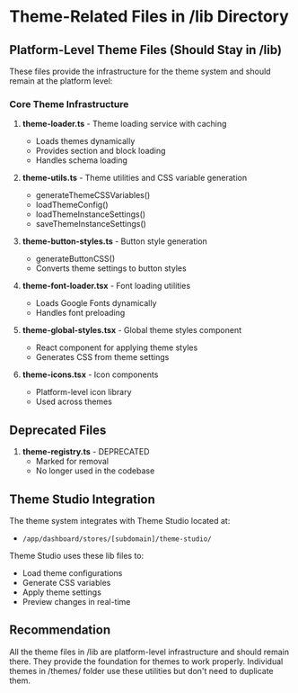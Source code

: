 # Theme-Related Files in /lib Directory

## Platform-Level Theme Files (Should Stay in /lib)

These files provide the infrastructure for the theme system and should remain at the platform level:

### Core Theme Infrastructure
1. **theme-loader.ts** - Theme loading service with caching
   - Loads themes dynamically
   - Provides section and block loading
   - Handles schema loading

2. **theme-utils.ts** - Theme utilities and CSS variable generation
   - generateThemeCSSVariables()
   - loadThemeConfig()
   - loadThemeInstanceSettings()
   - saveThemeInstanceSettings()

3. **theme-button-styles.ts** - Button style generation
   - generateButtonCSS()
   - Converts theme settings to button styles

4. **theme-font-loader.tsx** - Font loading utilities
   - Loads Google Fonts dynamically
   - Handles font preloading

5. **theme-global-styles.tsx** - Global theme styles component
   - React component for applying theme styles
   - Generates CSS from theme settings

6. **theme-icons.tsx** - Icon components
   - Platform-level icon library
   - Used across themes

## Deprecated Files
1. **theme-registry.ts** - DEPRECATED
   - Marked for removal
   - No longer used in the codebase

## Theme Studio Integration
The theme system integrates with Theme Studio located at:
- `/app/dashboard/stores/[subdomain]/theme-studio/`

Theme Studio uses these lib files to:
- Load theme configurations
- Generate CSS variables
- Apply theme settings
- Preview changes in real-time

## Recommendation
All the theme files in /lib are platform-level infrastructure and should remain there. They provide the foundation for themes to work properly. Individual themes in /themes/ folder use these utilities but don't need to duplicate them.